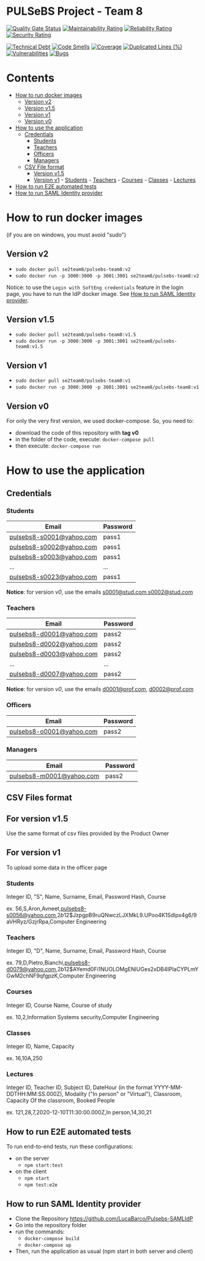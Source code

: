 # PULSeBS Project - Team 8
[![Quality Gate Status](https://sonarcloud.io/api/project_badges/measure?project=s269731_PULSeBS-Team8&metric=alert_status)](https://sonarcloud.io/dashboard?id=s269731_PULSeBS-Team8)
[![Maintainability Rating](https://sonarcloud.io/api/project_badges/measure?project=s269731_PULSeBS-Team8&metric=sqale_rating)](https://sonarcloud.io/dashboard?id=s269731_PULSeBS-Team8)
[![Reliability Rating](https://sonarcloud.io/api/project_badges/measure?project=s269731_PULSeBS-Team8&metric=reliability_rating)](https://sonarcloud.io/dashboard?id=s269731_PULSeBS-Team8)
[![Security Rating](https://sonarcloud.io/api/project_badges/measure?project=s269731_PULSeBS-Team8&metric=security_rating)](https://sonarcloud.io/dashboard?id=s269731_PULSeBS-Team8)

[![Technical Debt](https://sonarcloud.io/api/project_badges/measure?project=s269731_PULSeBS-Team8&metric=sqale_index)](https://sonarcloud.io/dashboard?id=s269731_PULSeBS-Team8)
[![Code Smells](https://sonarcloud.io/api/project_badges/measure?project=s269731_PULSeBS-Team8&metric=code_smells)](https://sonarcloud.io/dashboard?id=s269731_PULSeBS-Team8)
[![Coverage](https://sonarcloud.io/api/project_badges/measure?project=s269731_PULSeBS-Team8&metric=coverage)](https://sonarcloud.io/dashboard?id=s269731_PULSeBS-Team8)
[![Duplicated Lines (%)](https://sonarcloud.io/api/project_badges/measure?project=s269731_PULSeBS-Team8&metric=duplicated_lines_density)](https://sonarcloud.io/dashboard?id=s269731_PULSeBS-Team8)
[![Vulnerabilities](https://sonarcloud.io/api/project_badges/measure?project=s269731_PULSeBS-Team8&metric=vulnerabilities)](https://sonarcloud.io/dashboard?id=s269731_PULSeBS-Team8)
[![Bugs](https://sonarcloud.io/api/project_badges/measure?project=s269731_PULSeBS-Team8&metric=bugs)](https://sonarcloud.io/dashboard?id=s269731_PULSeBS-Team8)

# Contents

- [How to run docker images](#how-to-run-docker-images)
    - [Version v2](#version-v2)
    - [Version v1.5](#version-v15)
    - [Version v1](#version-v1)
    - [Version v0](#version-v0)
- [How to use the application](#how-to-use-the-application)
    - [Credentials](#credentials)
        - [Students](#students)
        - [Teachers](#teachers)
        - [Officers](#officers)
        - [Managers](#managers)
    - [CSV File format](#csv-file-format)
        - [Version v1.5](#For-version-v15)
        - [Version v1](#For-version-v1)
                 - [Students](#students)
                 - [Teachers](#teachers)
                - [Courses](#courses)
                - [Classes](#classes)
                - [Lectures](#lectures)
- [How to run E2E automated tests](#how-to-run-e2e-automated-tests)
- [How to run SAML Identity provider](#how-to-run-saml-identity-provider)


# How to run docker images
(if you are on windows, you must avoid "sudo")

## Version v2
- `sudo docker pull se2team8/pulsebs-team8:v2`
- `sudo docker run -p 3000:3000 -p 3001:3001 se2team8/pulsebs-team8:v2`

Notice: to use the `Login with SoftEng credentials` feature in the login page, you have to run the IdP docker image. See [How to run SAML Identity provider](#how-to-run-saml-identity-provider).

## Version v1.5
- `sudo docker pull se2team8/pulsebs-team8:v1.5`
- `sudo docker run -p 3000:3000 -p 3001:3001 se2team8/pulsebs-team8:v1.5`

## Version v1
- `sudo docker pull se2team8/pulsebs-team8:v1`
- `sudo docker run -p 3000:3000 -p 3001:3001 se2team8/pulsebs-team8:v1`

## Version v0
For only the very first version, we used docker-compose.
So, you need to:
- download the code of this repository with **tag v0**
- in the folder of the code, execute: `docker-compose pull`
- then execute: `docker-compose run`

# How to use the application

## Credentials

### Students

| Email | Password |
| -----|---------|
| pulsebs8-s0001@yahoo.com | pass1 |
| pulsebs8-s0002@yahoo.com | pass1 |
| pulsebs8-s0003@yahoo.com | pass1 |
| ... | ... |
| pulsebs8-s0023@yahoo.com | pass1 |

**Notice**: for version *v0*, use the emails s0001@stud.com,s0002@stud.com 

 ### Teachers

| Email | Password |
| -----|---------|
| pulsebs8-d0001@yahoo.com | pass2 |
| pulsebs8-d0002@yahoo.com | pass2 |
| pulsebs8-d0003@yahoo.com | pass2 |
| ... | ... |
| pulsebs8-d0007@yahoo.com | pass2 |

**Notice**: for version *v0*, use the emails d0001@prof.com, d0002@prof.com

### Officers
| Email | Password |
| -----|---------|
| pulsebs8-o0001@yahoo.com | pass2 |

### Managers
| Email | Password |
| -----|---------|
| pulsebs8-m0001@yahoo.com | pass2 |

## CSV Files format 

## For version v1.5
Use the same format of csv files provided by the Product Owner 


## For version v1
To upload some data in the officer page

### Students
Integer ID, "S", Name, Surname, Email, Password Hash, Course

ex. 56,S,Aron,Avneet,pulsebs8-s0056@yahoo.com,$2b$12$JzpgpB9ruQNwczLJXMkL9.UPoo4K1Sdlpx4g6/9aVHRyz/GzjrRpa,Computer Engineering

### Teachers
Integer ID, "D", Name, Surname, Email, Password Hash, Course

ex. 79,D,Pietro,Bianchi,pulsebs8-d0079@yahoo.com,$2b$12$AYemd0Fi1NUOLOMgENIUGes2xDB4IPlaCYPLmYGwM2chNF9qfgpzK,Computer Engineering

### Courses
Integer ID, Course Name, Course of study

ex. 10,2,Information Systems security,Computer Engineering

### Classes

Integer ID, Name, Capacity

ex. 16,10A,250

### Lectures
Integer ID, Teacher ID, Subject ID, DateHour (in the format YYYY-MM-DDTHH:MM:SS.000Z), Modality ("In person" or "Virtual"), Classroom, Capacity Of the classroom, Booked People

ex. 121,28,7,2020-12-10T11:30:00.000Z,In person,14,30,21

## How to run E2E automated tests
To run end-to-end tests, run these configurations:
- on the server
    - `npm start:test`
- on the client
    - `npm start`
    - `npm test:e2e`

## How to run SAML Identity provider

- Clone the Repository https://github.com/LucaBarco/Pulsebs-SAMLIdP
- Go into the repository folder
- run the commands:
    - `docker-compose build`
    - `docker-compose up`
- Then, run the application as usual (npm start in both server and client)
